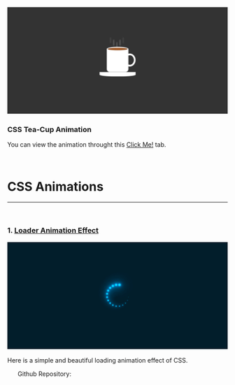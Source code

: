 <img src="/assets/image01.png" alt="Project Image">
<h3>CSS Tea-Cup Animation</h3>
<p>You can view the animation throught this <a href="https://rajat0063.github.io/CSS-Animations/">Click Me!</a> tab.</p>

<br>

<h1>CSS Animations</h1>
<hr>
<br>

<h3>1. <a href="https://css-animations-02-yr.vercel.app/">Loader Animation Effect</a></h3>
<img src="/assets/image02.png" alt="Project Image">
<p>Here is a simple and beautiful loading animation effect of CSS.</p>
<ul>Github Repository: <a href="https://github.com/Rajat0063/CSS-Animations/tree/main/CSS%20Loading%20Animation"></a></ul>